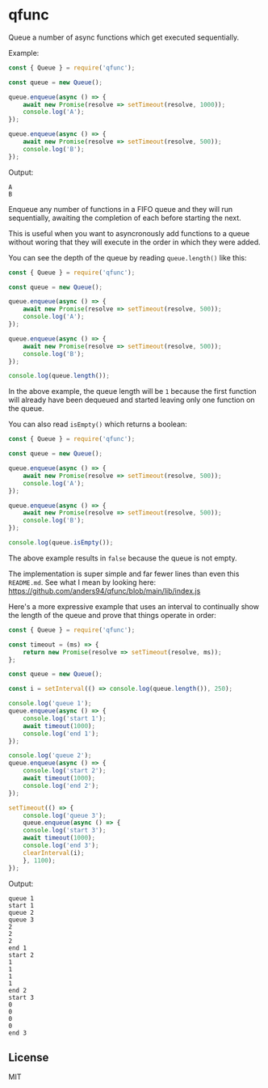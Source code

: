 qfunc
==============

Queue a number of async functions which get executed sequentially.

Example:
```js
const { Queue } = require('qfunc');

const queue = new Queue();

queue.enqueue(async () => {
    await new Promise(resolve => setTimeout(resolve, 1000));
    console.log('A');
});

queue.enqueue(async () => {
    await new Promise(resolve => setTimeout(resolve, 500));
    console.log('B');
});
```

Output:

```
A
B
```

Enqueue any number of functions in a FIFO queue and they will run sequentially, awaiting the completion of each before starting the next.

This is useful when you want to asyncronously add functions to a queue without woring that they will execute in the order in which they were added.

You can see the depth of the queue by reading `queue.length()` like this:

```js
const { Queue } = require('qfunc');

const queue = new Queue();

queue.enqueue(async () => {
    await new Promise(resolve => setTimeout(resolve, 500));
    console.log('A');
});

queue.enqueue(async () => {
    await new Promise(resolve => setTimeout(resolve, 500));
    console.log('B');
});

console.log(queue.length());
```
In the above example, the queue length will be `1` because the first function will already have been dequeued and started leaving only one function on the queue.

You can also read `isEmpty()` which returns a boolean:

```js
const { Queue } = require('qfunc');

const queue = new Queue();

queue.enqueue(async () => {
    await new Promise(resolve => setTimeout(resolve, 500));
    console.log('A');
});

queue.enqueue(async () => {
    await new Promise(resolve => setTimeout(resolve, 500));
    console.log('B');
});

console.log(queue.isEmpty());
```

The above example results in `false` because the queue is not empty.

The implementation is super simple and far fewer lines than even this `README.md`. See what I mean by looking here: https://github.com/anders94/qfunc/blob/main/lib/index.js

Here's a more expressive example that uses an interval to continually show the length of the queue and prove that things operate in order:

```js
const { Queue } = require('qfunc');

const timeout = (ms) => {
    return new Promise(resolve => setTimeout(resolve, ms));
};

const queue = new Queue();

const i = setInterval(() => console.log(queue.length()), 250);

console.log('queue 1');
queue.enqueue(async () => {
    console.log('start 1');
    await timeout(1000);
    console.log('end 1');
});

console.log('queue 2');
queue.enqueue(async () => {
    console.log('start 2');
    await timeout(1000);
    console.log('end 2');
});

setTimeout(() => {
    console.log('queue 3');
    queue.enqueue(async () => {
	console.log('start 3');
	await timeout(1000);
	console.log('end 3');
	clearInterval(i);
    }, 1100);
});
```

Output:
```
queue 1
start 1
queue 2
queue 3
2
2
2
end 1
start 2
1
1
1
1
end 2
start 3
0
0
0
0
end 3
```

License
-------
MIT
